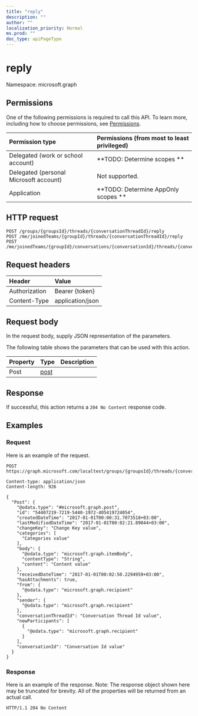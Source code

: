 ```yaml
---
title: "reply"
description: ""
author: ""
localization_priority: Normal
ms.prod: ""
doc_type: apiPageType
---
```


# reply

Namespace: microsoft.graph



## Permissions
One of the following permissions is required to call this API. To learn more, including how to choose permissions, see [Permissions](/concepts/permissions-reference.md).

|Permission type|Permissions (from most to least privileged)|
|:---|:---|
|Delegated (work or school account)|**TODO: Determine scopes **|
|Delegated (personal Microsoft account)|Not supported.|
|Application|**TODO: Determine AppOnly scopes **|

## HTTP request
<!-- {
  "blockType": "ignored"
}
-->
``` http
POST /groups/{groupsId}/threads/{conversationThreadId}/reply
POST /me/joinedTeams/{groupId}/threads/{conversationThreadId}/reply
POST /me/joinedTeams/{groupId}/conversations/{conversationId}/threads/{conversationThreadId}/reply
```

## Request headers
|Header|Value|
|:---|:---|
|Authorization|Bearer {token}|
|Content-Type|application/json|

## Request body
In the request body, supply JSON representation of the parameters.

The following table shows the parameters that can be used with this action.

|Property|Type|Description|
|:---|:---|:---|
|Post|[post](../resources/post.md)||



## Response
If successful, this action returns a `204 No Content` response code.

## Examples

### Request
Here is an example of the request.
<!-- {
  "blockType": "request",
  "name": "conversationthread_reply"
}
-->
``` http
POST https://graph.microsoft.com/localtest/groups/{groupsId}/threads/{conversationThreadId}/reply

Content-type: application/json
Content-length: 926

{
  "Post": {
    "@odata.type": "#microsoft.graph.post",
    "id": "54407219-7219-5440-1972-405419724054",
    "createdDateTime": "2017-01-01T00:00:31.7073518+03:00",
    "lastModifiedDateTime": "2017-01-01T00:02:21.89044+03:00",
    "changeKey": "Change Key value",
    "categories": [
      "Categories value"
    ],
    "body": {
      "@odata.type": "microsoft.graph.itemBody",
      "contentType": "String",
      "content": "Content value"
    },
    "receivedDateTime": "2017-01-01T00:02:50.2294959+03:00",
    "hasAttachments": true,
    "from": {
      "@odata.type": "microsoft.graph.recipient"
    },
    "sender": {
      "@odata.type": "microsoft.graph.recipient"
    },
    "conversationThreadId": "Conversation Thread Id value",
    "newParticipants": [
      {
        "@odata.type": "microsoft.graph.recipient"
      }
    ],
    "conversationId": "Conversation Id value"
  }
}
```

### Response
Here is an example of the response. Note: The response object shown here may be truncated for brevity. All of the properties will be returned from an actual call.
<!-- {
  "blockType": "response",
  "truncated": true
}
-->
``` http
HTTP/1.1 204 No Content
```

